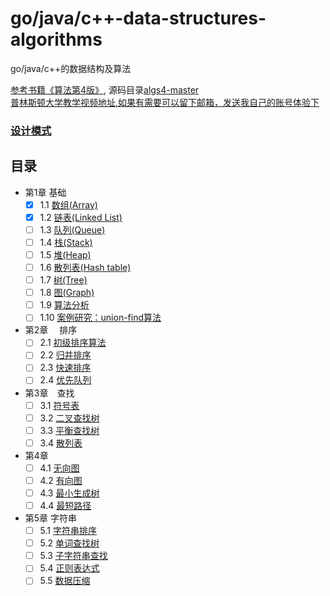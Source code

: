 # go/java/c++-data-structures-algorithms
go/java/c++的数据结构及算法  

[参考书籍《算法第4版》](https://algs4.cs.princeton.edu/), 源码目录[algs4-master](code/algs4-master)   
[普林斯顿大学教学视频地址,如果有需要可以留下邮箱，发送我自己的账号体验下](https://cuvids.io/app/course/2/)  

### [设计模式](md/design-pattern/README.md)  

## 目录  
- 第1章  基础
  - [x] 1.1 [数组(Array)](md/1-base/1-1_array.md)
  - [x] 1.2 [链表(Linked List)](md/1-base/1-2_link.md)
  - [ ] 1.3 [队列(Queue)](md/1-base/1-3_queue.md)
  - [ ] 1.4 [栈(Stack)](md/1-base/1-4_stack.md)
  - [ ] 1.5 [堆(Heap)](md/1-base/1-5_heap.md)
  - [ ] 1.6 [散列表(Hash table)](md/1-base/1-6_hash.md)
  - [ ] 1.7 [树(Tree)](md/1-base/1-7_tree.md)
  - [ ] 1.8 [图(Graph)](md/1-base/1-8_array.md)
  - [ ] 1.9 [算法分析](md/1-base/1-9_O.md)  
  - [ ] 1.10 [案例研究：union-find算法](md/1-base/1-10_union-find.md)  
- 第2章　 排序
  - [ ] 2.1 [初级排序算法]()  
  - [ ] 2.2 [归并排序]()  
  - [ ] 2.3 [快速排序]()  
  - [ ] 2.4 [优先队列]()  
- 第3章　查找
  - [ ] 3.1 [符号表]()  
  - [ ] 3.2 [二叉查找树]()  
  - [ ] 3.3 [平衡查找树]()  
  - [ ] 3.4 [散列表]()  
- 第4章　 
  - [ ] 4.1 [无向图]()  
  - [ ] 4.2 [有向图]()  
  - [ ] 4.3 [最小生成树]()  
  - [ ] 4.4 [最短路径]()  
- 第5章  字符串
  - [ ] 5.1 [字符串排序]()  
  - [ ] 5.2 [单词查找树]()  
  - [ ] 5.3 [子字符串查找]()  
  - [ ] 5.4 [正则表达式]()  
  - [ ] 5.5 [数据压缩]()  